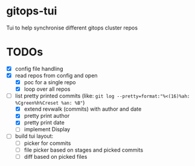 # gitops-tui
Tui to help synchronise different gitops cluster repos

# TODOs
- [x] config file handling
- [x] read repos from config and open
    - [x] poc for a single repo
    - [x] loop over all repos
- [ ] list pretty printed commits (like: `git log --pretty=format:"%<(16)%ah: %Cgreen%h%Creset %an: %B"`)
    - [x] extend revwalk (commits) with author and date
    - [x] pretty print author
    - [x] pretty print date
    - [ ] implement Display
- [ ] build tui layout:
    - [ ] picker for commits
    - [ ] file picker based on stages and picked commits
    - [ ] diff based on picked files
